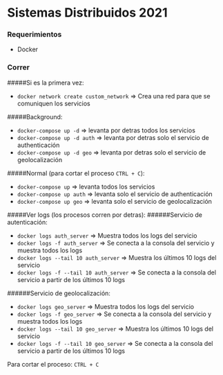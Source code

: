 # Sistemas Distribuidos 2021
### Requerimientos
* Docker

### Correr
#####Si es la primera vez:
* `docker network create custom_network` => Crea una red para que se comuniquen los servicios

#####Background:
* `docker-compose up -d` => levanta por detras todos los servicios
* `docker-compose up -d auth` => levanta por detras solo el servicio de authenticación
* `docker-compose up -d geo` => levanta por detras solo el servicio de geolocalización

#####Normal (para cortar el proceso `CTRL + C`):
* `docker-compose up` => levanta todos los servicios
* `docker-compose up auth` => levanta solo el servicio de authenticación
* `docker-compose up geo` => levanta solo el servicio de geolocalización

#####Ver logs (los procesos corren por detras):
######Servicio de autenticación:
* `docker logs auth_server` => Muestra todos los logs del servicio
* `docker logs -f auth_server` => Se conecta a la consola del servicio y muestra todos los logs
* `docker logs --tail 10 auth_server` => Muestra los últimos 10 logs del servicio
* `docker logs -f --tail 10 auth_server` => Se conecta a la consola del servicio a partir de los últimos 10 logs

######Servicio de geolocalización:
* `docker logs geo_server` => Muestra todos los logs del servicio
* `docker logs -f geo_server` => Se conecta a la consola del servicio y muestra todos los logs
* `docker logs --tail 10 geo_server` => Muestra los últimos 10 logs del servicio
* `docker logs -f --tail 10 geo_server` => Se conecta a la consola del servicio a partir de los últimos 10 logs

Para cortar el proceso: `CTRL + C`
